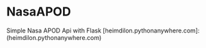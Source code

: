 # NasaAPOD
Simple Nasa APOD Api with Flask
[heimdilon.pythonanywhere.com]:(heimdilon.pythonanywhere.com)
